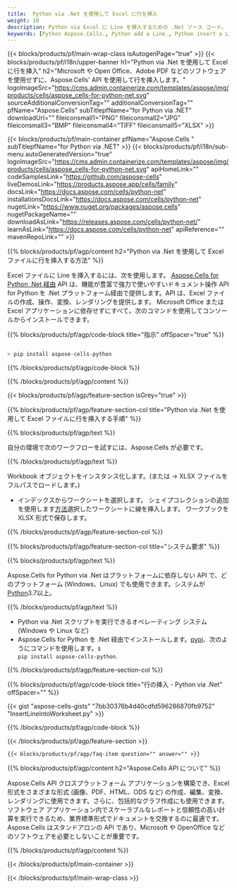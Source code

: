 ```yaml
---
title:  Python via .Net を使用して Excel に行を挿入
weight: 10
description: Python via Excel に Line を挿入するための .Net ソース コード。
keywords: [Python Aspose.Cells., Python add a Line., Python insert a Line., Python create a Line]
---
```

{{< blocks/products/pf/main-wrap-class isAutogenPage="true" >}}
{{< blocks/products/pf/i18n/upper-banner h1="Python via .Net を使用して Excel に行を挿入" h2="Microsoft や Open Office、Adobe PDF などのソフトウェアを使用せずに、Aspose.Cells\' API を使用して行を挿入します。" logoImageSrc="https://cms.admin.containerize.com/templates/aspose/img/products/cells/aspose_cells-for-python-net.svg" sourceAdditionalConversionTag="" additionalConversionTag="" pfName="Aspose.Cells" subTitlepfName="for Python via .NET" downloadUrl="" fileiconsmall1="PNG" fileiconsmall2="JPG" fileiconsmall3="BMP" fileiconsmall4="TIFF" fileiconsmall5="XLSX" >}}

{{< blocks/products/pf/main-container pfName="Aspose.Cells " subTitlepfName="for Python via .NET" >}}
{{< blocks/products/pf/i18n/sub-menu autoGeneratedVersion="true" logoImageSrc="https://cms.admin.containerize.com/templates/aspose/img/products/cells/aspose_cells-for-python-net.svg" apiHomeLink="" codeSamplesLink="https://github.com/aspose-cells" liveDemosLink="https://products.aspose.app/cells/family" docsLink="https://docs.aspose.com/cells/python-net" installationsDocsLink="https://docs.aspose.com/cells/python-net" nugetLink="https://www.nuget.org/packages/aspose.cells" nugetPackageName="" downloadAsLink="https://releases.aspose.com/cells/python-net/" learnAsLink="https://docs.aspose.com/cells/python-net" apiReference="" mavenRepoLink="" >}}

{{% blocks/products/pf/agp/content h2="Python via .Net を使用して Excel ファイルに行を挿入する方法" %}}

Excel ファイルに Line を挿入するには、次を使用します。
 [Aspose.Cells for Python .Net 経由](https://pypi.org/project/aspose-cells-python/) 
API は、機能が豊富で強力で使いやすいドキュメント操作 API for Python を .Net プラットフォーム経由で提供します。API は、Excel ファイルの作成、操作、変換、レンダリングを提供します。 Microsoft Office または Excel アプリケーションに依存せずにすべて。次のコマンドを使用してコンソールからインストールできます。

{{% blocks/products/pf/agp/code-block title="指示" offSpacer="true" %}}

```cs

> pip install aspose-cells-python

```

{{% /blocks/products/pf/agp/code-block %}}

{{% /blocks/products/pf/agp/content %}}

{{< blocks/products/pf/agp/feature-section isGrey="true" >}}

{{% blocks/products/pf/agp/feature-section-col title="Python via .Net を使用して Excel ファイルに行を挿入する手順" %}}

{{% blocks/products/pf/agp/text %}}

自分の環境で次のワークフローを試すには、Aspose.Cells が必要です。

{{% /blocks/products/pf/agp/text %}}

Workbook オブジェクトをインスタンス化します。(または -> XLSX ファイルをフルパスでロードします。)
+ インデックスからワークシートを選択します。
 シェイプコレクションの追加を使用します[方法](https://reference.aspose.com/cells/python-net/aspose.cells.drawing/shapecollection/add_line/)選択したワークシートに線を挿入します。
ワークブックを XLSX 形式で保存します。

{{% /blocks/products/pf/agp/feature-section-col %}}

{{% blocks/products/pf/agp/feature-section-col title="システム要求" %}}

{{% blocks/products/pf/agp/text %}}

 Aspose.Cells for Python via .Net はプラットフォームに依存しない API で、どのプラットフォーム (Windows、Linux) でも使用できます。システムが[Python](https://www.python.org/downloads/)3.7以上。
 
{{% /blocks/products/pf/agp/text %}}

-  Python via .Net スクリプトを実行できるオペレーティング システム (Windows や Linux など)
-  Aspose.Cells for Python を .Net 経由でインストールします。<a href="https://pypi.org/project/aspose-cells-python/">pypi</a>、次のようにコマンドを使用します。<code>$ pip install aspose-cells-python</code>.

{{% /blocks/products/pf/agp/feature-section-col %}}

{{% blocks/products/pf/agp/code-block title="行の挿入 - Python via .Net" offSpacer="" %}}

{{< gist "aspose-cells-gists" "7bb30376b4d40cdfd596286870fb9752" "InsertLineIntoWorksheet.py" >}}

{{% /blocks/products/pf/agp/code-block %}}

{{< /blocks/products/pf/agp/feature-section >}}

    {{< blocks/products/pf/agp/faq-item question="" answer="" >}}
 

<!-- aboutfile Starts -->

{{% blocks/products/pf/agp/content h2="Aspose.Cells API について" %}}

Aspose.Cells API クロスプラットフォーム アプリケーションを構築でき、Excel 形式をさまざまな形式 (画像、PDF、HTML、ODS など) の作成、編集、変換、レンダリングに使用できます。さらに、包括的なグラフ作成にも使用できます。ソフトウェア アプリケーション内でスケーラブルなレポートと信頼性の高い計算を実行できるため、業界標準形式でドキュメントを交換するのに最適です。 Aspose.Cells はスタンドアロンの API であり、Microsoft や OpenOffice などのソフトウェアを必要としないことが重要です。

{{% /blocks/products/pf/agp/content %}}



<!-- aboutfile Ends -->
<!--
{{< blocks/products/pf/agp/other-supported-section title="Other Supported Splitting Formats" subTitle="Using Python, One can also split large file into chunks of many other file formats including." >}}

{{< blocks/products/pf/agp/other-supported-section-item href="https://products.aspose.com/cells/net/splitter/ods/" name="ODS" description="OpenDocument Spreadsheet File" >}}
{{< blocks/products/pf/agp/other-supported-section-item href="https://products.aspose.com/cells/net/splitter/xls/" name="XLS" description="Excel Binary Format" >}}
{{< blocks/products/pf/agp/other-supported-section-item href="https://products.aspose.com/cells/net/splitter/xlsb/" name="XLSB" description="Binary Excel Workbook File" >}}
{{< blocks/products/pf/agp/other-supported-section-item href="https://products.aspose.com/cells/net/splitter/xlsm/" name="XLSM" description="Spreasheet File" >}}

{{< /blocks/products/pf/agp/other-supported-section >}}

-->

{{< /blocks/products/pf/main-container >}}
    
{{< /blocks/products/pf/main-wrap-class >}}
